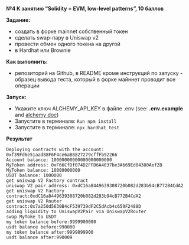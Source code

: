 **№4 К занятию “Solidity + EVM, low-level patterns”, 10 баллов**

**Задание:**

- создать в форке mainnet собственный токен
- сделать swap-пару в Uniswap v2
- провести обмен одного токена на другой
- в Hardhat или Brownie

**Как выполнить:**

- репозиторий на Github, в README кроме инструкций по запуску - образец вывода теста, который в форке майннет проводит все операции

**Запуск:**
- Укажите ключ ALCHEMY_API_KEY в файле .env (see: **.env.example** and [alchemy doc](https://docs.alchemy.com/docs/alchemy-quickstart-guide))
- Запустите в терминале: `Run npm install`
- Запустите в терминале: `npx hardhat test`

**Результат**
```
Deploying contracts with the account: 0xf39Fd6e51aad88F6F4ce6aB8827279cffFb92266
Account balance: 10000000000000000000000
MyToken address: 0xF66CfDf074D2FFD6A4037be3A669Ed04380Aef2B
MyToken balance: 10000000000
USDT balance: 1000000
get uniswap V2 Factory contract
uniswap V2 pair address: 0xdC16a8449639308720b082d283b94cB772B4CdA2
get uniswap V2 Factory contract:0xdC16a8449639308720b082d283b94cB772B4CdA2
get uniswap V2 Router contract:0x7a250d5630B4cF539739dF2C5dAcb4c659F2488D
adding liquidity to UniswapV2Pair via UniswapV2Router
swap MyToke to USDT
my token balance before:9999900000
usdt balance before:990000
my token balance after:9999899900
usdt balance after:990009
```

